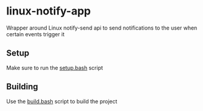 # linux-notify-app

Wrapper around Linux notify-send api to send notifications to the user when certain events trigger it

## Setup

Make sure to run the [setup.bash](./setup.bash) script

## Building

Use the [build.bash](./build.bash) script to build the project
